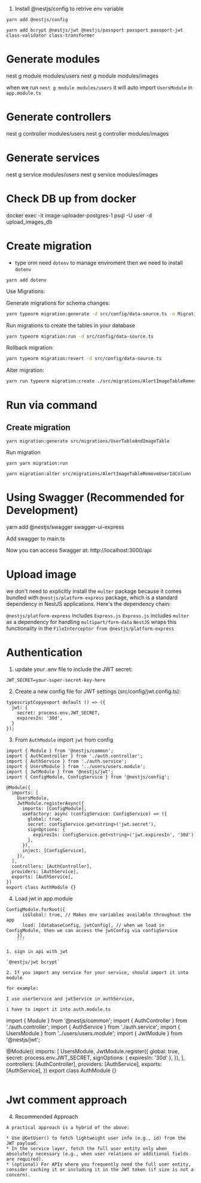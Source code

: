 1. Install @nestjs/config to retrive env variable

`yarn add @nestjs/config`

`yarn add bcrypt @nestjs/jwt @nestjs/passport passport passport-jwt class-validator class-transformer`

# Generate modules

nest g module modules/users
nest g module modules/images

when we run `nest g module modules/users` it will auto import `UsersModule` in `app.module.ts`

# Generate controllers

nest g controller modules/users
nest g controller modules/images

# Generate services

nest g service modules/users
nest g service modules/images

# Check DB up from docker

docker exec -it image-uploader-postgres-1 psql -U user -d upload_images_db

# Create migration

- type orm need `dotenv` to manage enviroment then we need to install `dotenv`

`yarn add dotenv`

Use Migrations:

Generate migrations for schema changes:

```bash
yarn typeorm migration:generate -d src/config/data-source.ts -n MigrationName
```

Run migrations to create the tables in your database

```bash
yarn typeorm migration:run -d src/config/data-source.ts
```

Rollback migration:

```bash
yarn typeorm migration:revert -d src/config/data-source.ts
```

Alter migration:

```bash
yarn run typeorm migration:create ./src/migrations/AlertImageTableRemoveUserIdColumn
```

# Run via command

## Create migration

```
yarn migration:generate src/migrations/UserTableAndImageTable
```

Run migration

```
yarn yarn migration:run
```

```
yarn migration:alter src/migrations/AlertImageTableRemoveUserIdColumn
```

# Using Swagger (Recommended for Development)

yarn add @nestjs/swagger swagger-ui-express

Add swagger to main.ts

Now you can access Swagger at: http://localhost:3000/api

# Upload image

we don't need to explicitly install the `multer` package because it comes bundled with `@nestjs/platform-express` package, which is a standard dependency in NestJS applications.
Here's the dependency chain:

`@nestjs/platform-express` includes `Express.js`
`Express.js` includes `multer` as a dependency for handling `multipart/form-data`
`NestJS` wraps this functionality in the `FileInterceptor from @nestjs/platform-express`

# Authentication

1. update your .env file to include the JWT secret:

`JWT_SECRET=your-super-secret-key-here`

2. Create a new config file for JWT settings (src/config/jwt.config.ts):

```
typescriptCopyexport default () => ({
  jwt: {
    secret: process.env.JWT_SECRET,
    expiresIn: '30d',
  }
});
```

3. From `AuthModule` import `jwt` from config

```
import { Module } from '@nestjs/common';
import { AuthController } from './auth.controller';
import { AuthService } from './auth.service';
import { UsersModule } from '../users/users.module';
import { JwtModule } from '@nestjs/jwt';
import { ConfigModule, ConfigService } from '@nestjs/config';

@Module({
  imports: [
    UsersModule,
    JwtModule.registerAsync({
      imports: [ConfigModule],
      useFactory: async (configService: ConfigService) => ({
        global: true,
        secret: configService.get<string>('jwt.secret'),
        signOptions: {
          expiresIn: configService.get<string>('jwt.expiresIn', '30d')
        },
      }),
      inject: [ConfigService],
    }),
  ],
  controllers: [AuthController],
  providers: [AuthService],
  exports: [AuthService],
})
export class AuthModule {}
```

4. Load jwt in app.module

````
ConfigModule.forRoot({
      isGlobal: true, // Makes env variables available throughout the app
      load: [databaseConfig, jwtConfig], // when we load in ConfigModule, then we can access the jwtConfig via configService
    }),
    ```

1. sign in api with jwt

`@nestjs/jwt bcrypt`

2. If you import any service for your service, should import it into module

for example:

I use userService and jwtService in authService,

i have to import it into auth.module.ts

````

import { Module } from '@nestjs/common';
import { AuthController } from './auth.controller';
import { AuthService } from './auth.service';
import { UsersModule } from '../users/users.module';
import { JwtModule } from '@nestjs/jwt';

@Module({
imports: [
UsersModule,
JwtModule.register({
global: true,
secret: process.env.JWT_SECRET,
signOptions: { expiresIn: '30d' },
}),
],
controllers: [AuthController],
providers: [AuthService],
exports: [AuthService],
})
export class AuthModule {}

```

```

# Jwt comment approach

4. Recommended Approach

```
A practical approach is a hybrid of the above:

* Use @GetUser() to fetch lightweight user info (e.g., id) from the JWT payload.
* In the service layer, fetch the full user entity only when absolutely necessary (e.g., when user relations or additional fields are required).
* (optional) For APIs where you frequently need the full user entity, consider caching it or including it in the JWT token (if size is not a concern).
```

